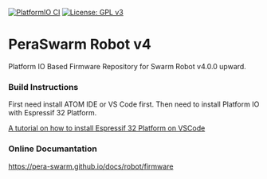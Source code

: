 [![PlatformIO CI](https://github.com/Pera-Swarm/firmware/actions/workflows/main.yml/badge.svg)](https://github.com/Pera-Swarm/firmware/actions/workflows/main.yml)
[![License: GPL v3](https://img.shields.io/badge/License-GPL%20v3-blue.svg)](http://www.gnu.org/licenses/gpl-3.0)

# PeraSwarm Robot v4
Platform IO Based Firmware Repository for Swarm Robot v4.0.0 upward.

### Build Instructions ###
First need install ATOM IDE or VS Code first.
Then need to install Platform IO with Espressif 32 Platform.

[A tutorial on how to install Espressif 32 Platform on VSCode](https://www.instructables.com/id/Develop-ESP32-With-PlatformIO-IDE/)

### Online Documantation  ###

https://pera-swarm.github.io/docs/robot/firmware
